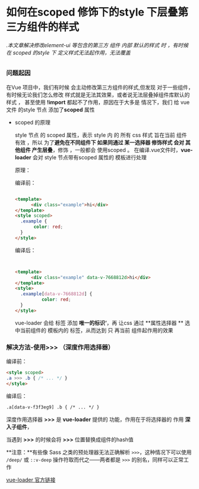 # 如何在scoped 修饰下的style 下层叠第三方组件的样式

###### .本文章解决修改element-ui 等包含的第三方 组件 内部 默认的样式 时 ，有时候 在 scoped 的style   下 定义样式无法起作用，无法覆盖

### 问题起因

在Vue 项目中，我们有时候 会主动修改第三方组件的样式,但发现 对于一些组件，有时候无论我们怎么修改 样式就是无法其效果，或者说无法层叠掉组件库默认的样式 ， 甚至使用  **!import**  都起不了作用，原因在于大多是 情况下，我们 给 vue 文件 的style 节点 添加了**scoped** 属性

* scoped 的原理

   style 节点 的 scoped  属性，表示 style 内 的 所有 css 样式  旨在当前 组件 有效 ，所以 为了**避免在不同组件下 如果同通过 某一选择器 修饰样式 会对 其他组件 产生层叠**，修饰 ，一般都会 使用scoped 。 在编译.vue文件时，**vue-loader** 会对 style 节点带有scoped 属性的   模板进行处理

  原理：

  编译前：

  ```html
  
  <template>
    	<div class="example">hi</div>
  </template>
  <style scoped>
  	.example {
   		 color: red;
  	}
  </style>
  ```

  编译后：

  ```html
  
  
  <template>
    	<div class="example" data-v-7668812d>hi</div>
  </template>
  <style>
  	.example[data-v-7668812d] {
    		color: red;
  	}
  </style>
  ```

  vue-loader 会给 标签 添加 **唯一的标识‘**，再 让css 通过  **属性选择器 **  选中当前组件的 模板内的 标签，从而达到 只 再当前 组件起作用的效果



### 解决方法-使用>>> （深度作用选择器）

编译前：

```html
<style scoped>
.a >>> .b { /* ... */ }
</style>
```

编译后：

``` html
.a[data-v-f3f3eg9] .b { /* ... */ }
```

深度作用选择器   **>>>**  是 **vue-loader** 提供的 功能，作用在于将选择器的 作用 **深入子组件**，

当遇到   **>>>**   的时候会将  **>>>**   位置替换成组件的hash值  

**注意：**有些像 Sass 之类的预处理器无法正确解析 `>>>`，这种情况下可以使用 `/deep/` 或 `::v-deep` 操作符取而代之——两者都是 `>>>` 的别名，同样可以正常工作



[vue-loader 官方链接]([https://vue-loader.vuejs.org/zh/guide/scoped-css.html#%E6%B7%B1%E5%BA%A6%E4%BD%9C%E7%94%A8%E9%80%89%E6%8B%A9%E5%99%A8](https://vue-loader.vuejs.org/zh/guide/scoped-css.html#深度作用选择器))



